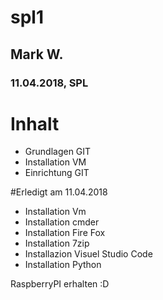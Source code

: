 # spl1
## Mark W.
### 11.04.2018, SPL

# Inhalt
* Grundlagen GIT
* Installation VM
* Einrichtung GIT

#Erledigt am 11.04.2018
- Installation Vm
- Installation cmder
- Installation Fire Fox
- Installation 7zip
- Installazion Visuel Studio Code
- Installation Python

RaspberryPI erhalten :D
